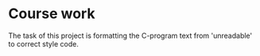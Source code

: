 # Course work
The task of this project is formatting the C-program text from 'unreadable' to correct style code.
